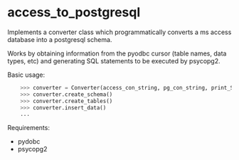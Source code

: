 # access_to_postgresql

Implements a converter class which programmatically converts a ms access database into a postgresql schema.

Works by obtaining information from the pyodbc cursor (table names, data types, etc) 
and generating SQL statements to be executed by psycopg2.

Basic usage:
```python
    >>> converter = Converter(access_con_string, pg_con_string, print_SQL)
    >>> converter.create_schema()
    >>> converter.create_tables()
    >>> converter.insert_data()
    ...
```
  
Requirements:

* pydobc
* psycopg2
